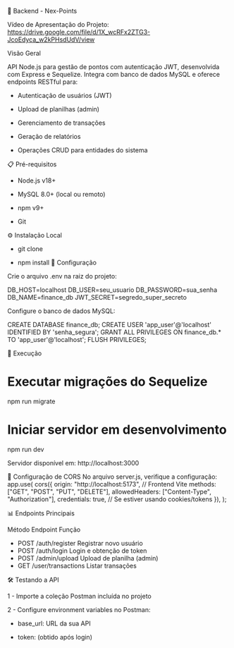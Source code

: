📁 Backend - Nex-Points

Vídeo de Apresentação do Projeto: https://drive.google.com/file/d/1X_wcRFx2ZTG3-JcoEdyca_w2kPHsdUdV/view

Visão Geral

API Node.js para gestão de pontos com autenticação JWT, desenvolvida com Express e Sequelize. Integra com banco de dados MySQL e oferece endpoints RESTful para:

- Autenticação de usuários (JWT)

- Upload de planilhas (admin)

- Gerenciamento de transações

- Geração de relatórios

- Operações CRUD para entidades do sistema

📋 Pré-requisitos

- Node.js v18+

- MySQL 8.0+ (local ou remoto)

- npm v9+

- Git

⚙️ Instalação Local

- git clone

- npm install
🔧 Configuração

Crie o arquivo .env na raiz do projeto:


DB_HOST=localhost
DB_USER=seu_usuario
DB_PASSWORD=sua_senha
DB_NAME=finance_db
JWT_SECRET=segredo_super_secreto

Configure o banco de dados MySQL:

CREATE DATABASE finance_db;
CREATE USER 'app_user'@'localhost' IDENTIFIED BY 'senha_segura';
GRANT ALL PRIVILEGES ON finance_db.* TO 'app_user'@'localhost';
FLUSH PRIVILEGES;

🏃 Execução

# Executar migrações do Sequelize
npm run migrate

# Iniciar servidor em desenvolvimento
npm run dev

Servidor disponível em: http://localhost:3000

🔐 Configuração de CORS
No arquivo server.js, verifique a configuração:
app.use(
  cors({
    origin: "http://localhost:5173", // Frontend Vite
    methods: ["GET", "POST", "PUT", "DELETE"],
    allowedHeaders: ["Content-Type", "Authorization"],
    credentials: true, // Se estiver usando cookies/tokens
  }),
);

📊 Endpoints Principais

Método	Endpoint	Função
- POST	/auth/register	Registrar novo usuário
- POST	/auth/login	Login e obtenção de token
- POST	/admin/upload	Upload de planilha (admin)
- GET	/user/transactions	Listar transações

🛠 Testando a API

1 - Importe a coleção Postman incluída no projeto

2 - Configure environment variables no Postman:

- base_url: URL da sua API

- token: (obtido após login)

